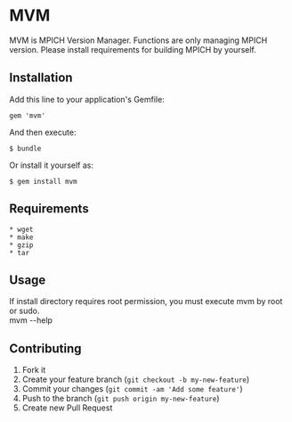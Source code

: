# MVM

MVM is MPICH Version Manager.
Functions are only managing MPICH version.
Please install requirements for building MPICH by yourself.

## Installation

Add this line to your application's Gemfile:

    gem 'mvm'

And then execute:

    $ bundle

Or install it yourself as:

    $ gem install mvm



## Requirements
	* wget
	* make
	* gzip
	* tar

## Usage
If install directory requires root permission, you must execute mvm by root or sudo.  
	mvm --help

## Contributing

1. Fork it
2. Create your feature branch (`git checkout -b my-new-feature`)
3. Commit your changes (`git commit -am 'Add some feature'`)
4. Push to the branch (`git push origin my-new-feature`)
5. Create new Pull Request

